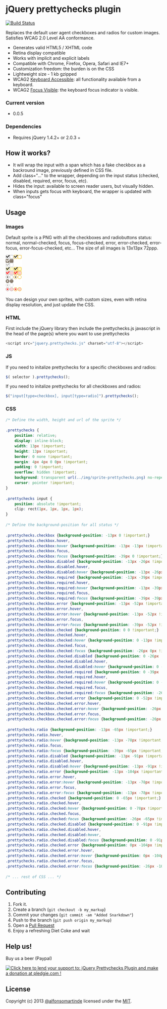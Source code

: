 jQuery prettychecks plugin
==========================

[![Build Status](https://api.travis-ci.org/alfonsomartinde/prettychecks.png)](https://travis-ci.org/alfonsomartinde/prettychecks)

Replaces the default user agent checkboxes and radios for custom images.
Satisfies WCAG 2.0 Level AA conformance.

* Generates valid HTML5 / XHTML code
* Retina display compatible
* Works with implicit and explicit labels
* Compatible with Chrome, Firefox, Opera, Safari and IE7+
* Customization freedom: the burden is on the CSS
* Lightweight size - 1 kb gzipped
* WCAG2 [Keyboard Accessible][1]: all functionality available from a keyboard.
* WCAG2 [Focus Visible][2]: the keyboard focus indicator is visible.

### Current version

* 0.0.5

### Dependencies

* Requires jQuery 1.4.2+ or 2.0.3 +

How it works?
-------------

* It will wrap the input with a span which has a fake checkbox as a 
  backround image, previously defined in CSS file.
* Add class="..." to the wrapper, depending on the input status (checked, 
  disabled, required, error, focus, etc).
* Hides the input: available to screen reader users, but visually hidden.
* When inputs gets focus with keyboard, the wrapper is updated with class="focus"

Usage
-----

### Images

Default sprite is a PNG with all the checkboxes and radiobuttons status: normal, normal-checked, focus, focus-checked, error, error-checked, error-focus, error-focus-checked, etc... The size of all images is 13x13px 72ppp.

![spryte-prettychecks](https://github.com/alfonsomartinde/prettychecks/blob/master/app/img/sprite-prettychecks.png?raw=true)

You can design your own sprites, with custom sizes, even with retina display resolution, and just update the CSS.

### HTML

First include the jQuery library then include the prettychecks.js javascript in 
the head of the page(s) where you want to use prettychecks

```javascript
<script src="jquery.prettychecks.js" charset="utf-8"></script>
```

### JS

If you need to initalize prettychecks for a specific checkboxes and radios:

```javascript
$( selector ).prettychecks();
```

If you need to initalize prettychecks for all checkboxes and radios:

```javascript
$("input[type=checkbox], input[type=radio]").prettychecks();
```

### CSS

```css
/* Define the width, height and url of the sprite */

.prettychecks {
    position: relative;
    display: inline-block;
    width: 13px !important;
    height: 13px !important;
    border: 0 none !important;
    margin: 4px 4px 0 0px !important;
    padding: 0 !important;
    overflow: hidden !important;
    background: transparent url(../img/sprite-prettychecks.png) no-repeat 0 0 !important;
    cursor: pointer !important;
}

.prettychecks input {
    position: absolute !important;
    clip: rect(1px, 1px, 1px, 1px);
}

/* Define the background-position for all status */

.prettychecks.checkbox {background-position: -13px 0 !important;}
.prettychecks.checkbox.hover,
.prettychecks.checkbox:hover {background-position: -13px -13px !important;}
.prettychecks.checkbox.focus,
.prettychecks.checkbox:focus {background-position: -39px 0 !important;}
.prettychecks.checkbox.disabled {background-position: -13px -26px !important;}
.prettychecks.checkbox.disabled.hover,
.prettychecks.checkbox.disabled:hover {background-position: -13px -26px !important;}
.prettychecks.checkbox.required {background-position: -13px -39px !important;}
.prettychecks.checkbox.required.hover,
.prettychecks.checkbox.required:hover {background-position: -13px -39px !important;}
.prettychecks.checkbox.required.focus,
.prettychecks.checkbox.required:focus {background-position: -39px -39px !important;}
.prettychecks.checkbox.error {background-position: -13px -52px !important;}
.prettychecks.checkbox.error.hover,
.prettychecks.checkbox.error:hover {background-position: -13px -52px !important;}
.prettychecks.checkbox.error.focus,
.prettychecks.checkbox.error:focus {background-position: -39px -52px !important;}
.prettychecks.checkbox.checked {background-position: 0 0 !important;}
.prettychecks.checkbox.checked.hover,
.prettychecks.checkbox.checked:hover {background-position: 0 -13px !important;}
.prettychecks.checkbox.checked.focus,
.prettychecks.checkbox.checked:focus {background-position: -26px 0px !important;}
.prettychecks.checkbox.checked.disabled {background-position: 0 -26px !important;}
.prettychecks.checkbox.checked.disabled.hover,
.prettychecks.checkbox.checked.disabled:hover {background-position: 0 -26px !important;}
.prettychecks.checkbox.checked.required {background-position: 0 -39px !important;}
.prettychecks.checkbox.checked.required.hover,
.prettychecks.checkbox.checked.required:hover {background-position: 0 -39px !important;}
.prettychecks.checkbox.checked.required.focus,
.prettychecks.checkbox.checked.required:focus {background-position: -26px -39px !important;}
.prettychecks.checkbox.checked.error {background-position: 0 -52px !important;}
.prettychecks.checkbox.checked.error.hover,
.prettychecks.checkbox.checked.error:hover {background-position: -26px -52px !important;}
.prettychecks.checkbox.checked.error.focus,
.prettychecks.checkbox.checked.error:focus {background-position: -26px -52px !important;}

.prettychecks.radio {background-position: -13px -65px !important;}
.prettychecks.radio.hover,
.prettychecks.radio:hover {background-position: -13px -78px !important;}
.prettychecks.radio.focus,
.prettychecks.radio:focus {background-position: -39px -65px !important;}
.prettychecks.radio.disabled {background-position: -13px -91px !important;}
.prettychecks.radio.disabled.hover,
.prettychecks.radio.disabled:hover {background-position: -13px -91px !important;}
.prettychecks.radio.error {background-position: -13px -104px !important;}
.prettychecks.radio.error.hover,
.prettychecks.radio.error:hover {background-position: -13px -78px !important;}
.prettychecks.radio.error.focus,
.prettychecks.radio.error:focus {background-position: -13px -78px !important;}
.prettychecks.radio.checked {background-position: 0 -65px !important;}
.prettychecks.radio.checked.hover,
.prettychecks.radio.checked:hover {background-position: 0 -78px !important;}
.prettychecks.radio.checked.focus,
.prettychecks.radio.checked:focus {background-position: -26px -65px !important;}
.prettychecks.radio.checked.disabled {background-position: 0 -91px !important;}
.prettychecks.radio.checked.disabled.hover,
.prettychecks.radio.checked.disabled:hover,
.prettychecks.radio.checked.disabled:focus {background-position: 0 -91px !important;}
.prettychecks.radio.checked.error {background-position: 0px -104px !important;}
.prettychecks.radio.checked.error.hover,
.prettychecks.radio.checked.error:hover {background-position: 0px -104px !important;}
.prettychecks.radio.checked.error.focus,
.prettychecks.radio.checked.error:focus {background-position: -26px -104px !important;}

/* ... rest of CSS ... */

```

Contributing
------------

1. Fork it.
2. Create a branch (`git checkout -b my_markup`)
3. Commit your changes (`git commit -am "Added Snarkdown"`)
4. Push to the branch (`git push origin my_markup`)
5. Open a [Pull Request][1]
6. Enjoy a refreshing Diet Coke and wait


Help us!
--------

Buy us a beer (Paypal)

[![Click here to lend your support to: jQuery Prettychecks Plugin and make a donation at pledgie.com !](https://pledgie.com/campaigns/23329.png?skin_name=chrome)](https://pledgie.com/campaigns/23329)


License
-------

Copyright (c) 2013 [@alfonsomartinde](https://twitter.com/alfonsomartinde) 
licensed under the [MIT](http://opensource.org/licenses/MIT).

[1]: http://www.w3.org/TR/UNDERSTANDING-WCAG20/keyboard-operation.html
[2]: http://www.w3.org/TR/UNDERSTANDING-WCAG20/navigation-mechanisms-focus-visible.html
[3]: http://github.com/github/markup/pulls